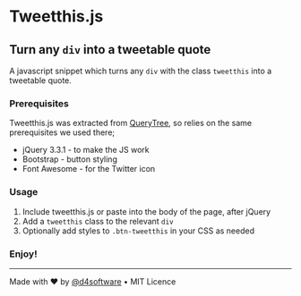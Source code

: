 # Tweetthis.js 

## Turn any `div` into a tweetable quote

A javascript snippet which turns any `div` with the class `tweetthis` into a tweetable quote.

### Prerequisites

Tweetthis.js was extracted from [QueryTree](http://querytreeapp.com/), so relies on the same prerequisites we used there;

- jQuery 3.3.1 - to make the JS work
- Bootstrap - button styling
- Font Awesome - for the Twitter icon

### Usage

1. Include tweetthis.js or paste into the body of the page, after jQuery
2. Add a `tweetthis` class to the relevant `div`
3. Optionally add styles to `.btn-tweetthis` in your CSS as needed

### Enjoy!

------

Made with ♥ by [@d4software](https://twitter.com/d4software) • MIT Licence
